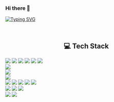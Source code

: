 ### Hi there 👋

[![Typing SVG](https://readme-typing-svg.demolab.com?font=Alkatra&weight=500&size=45&duration=3500&pause=3&color=000000&center=true&vCenter=true&multiline=true&repeat=true&width=1000&height=100&lines=welcome!✨)](https://git.io/typing-svg)


<div align="center"> 


<br>
    
## 💻 Tech Stack

<div style="display:flex; flex-direction:column; align-items:flex-start;">
    <div>
        <img src="https://img.shields.io/badge/html5-E34F26?style=flat&logo=html5&logoColor=white"> 
        <img src="https://img.shields.io/badge/css-1572B6?style=flat&logo=css3&logoColor=white"> 
        <img src="https://img.shields.io/badge/javascript-F7DF1E?style=flat&logo=javascript&logoColor=black">
        <img src="https://img.shields.io/badge/bootstrap-7952B3?style=flat&logo=bootstrap&logoColor=white">
        <img src="https://img.shields.io/badge/React-61DAFB?style=flat&logo=react&logoColor=black">
        <img src="https://img.shields.io/badge/JQuery-0769AD?style=flat&logo=jquery&logoColor=white">
    </div>
    <div>
        <img src="https://img.shields.io/badge/Java-007396?style=flat&logo=Java&logoColor=white"/></a>
    </div>
    <div>
        <img src="https://img.shields.io/badge/oracle-F80000?style=flat&logo=oracle&logoColor=white"> 
    </div>
    <div>
        <img src="https://img.shields.io/badge/Amazon AWS-232F3E?style=flat&logo=amazon aws&logoColor=white"> 
    </div>
    <div>
        <img src="https://img.shields.io/badge/IntelliJ IDEA-000000?style=flat&logo=intellij-idea&logoColor=white">
        <img src="https://img.shields.io/badge/Visual Studio Code-007ACC?style=flat&logo=visual-studio-code&logoColor=white">
        <img src="https://img.shields.io/badge/Visual Studio-5C2D91?style=flat&logo=visual-studio&logoColor=white">
        <img src="https://img.shields.io/badge/Eclipse IDE-2C2255?style=flat&logo=eclipse-ide&logoColor=white">
        <img src="https://img.shields.io/badge/DBeaver-4D4D4D?style=flat&logo=dbeaver&logoColor=white">
    </div>
    <div>
        <img src="https://img.shields.io/badge/Spring-6DB33F?style=flat&logo=spring&logoColor=white">
        <img src="https://img.shields.io/badge/Spring Boot-6DB33F?style=flat&logo=spring-boot&logoColor=white">
        <img src="https://img.shields.io/badge/Bootstrap-7952B3?style=flat&logo=bootstrap&logoColor=white">
    </div>
    <div>
        <img src="https://img.shields.io/badge/Git-F05032?style=flat&logo=git&logoColor=white">
        <img src="https://img.shields.io/badge/GitHub-181717?style=flat&logo=github&logoColor=white">
    </div>
</div><br>

<!--
**yhg1024/yhg1024** is a ✨ _special_ ✨ repository because its `README.md` (this file) appears on your GitHub profile.

Here are some ideas to get you started:

- 🔭 I’m currently working on ...
- 🌱 I’m currently learning ...
- 👯 I’m looking to collaborate on ...
- 🤔 I’m looking for help with ...
- 💬 Ask me about ...
- 📫 How to reach me: ...
- 😄 Pronouns: ...
- ⚡ Fun fact: ...
-->
